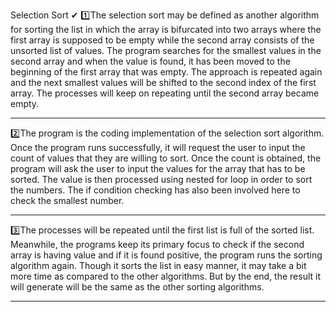 Selection Sort ✔
1️⃣The selection sort may be defined as another algorithm for sorting the list in which the array is
bifurcated into two arrays where the first array is supposed to be empty while the second array
consists of the unsorted list of values. The program searches for the smallest values in the second
array and when the value is found, it has been moved to the beginning of the first array that was empty.
The approach is repeated again and the next smallest values will be shifted to the second index of the first
array. The processes will keep on repeating until the second array became empty.

-------------------------------------------------------------------------------------------------------------------------------
2️⃣The program is the coding implementation of the selection sort algorithm. Once the program runs successfully,
it will request the user to input the count of values that they are willing to sort. Once the count is obtained,
the program will ask the user to input the values for the array that has to be sorted. The value is then processed
using nested for loop in order to sort the numbers. The if condition checking has also been involved here to check
the smallest number.

-------------------------------------------------------------------------------------------------------------------------------
3️⃣The processes will be repeated until the first list is full of the sorted list. Meanwhile, the programs keep its primary
focus to check if the second array is having value and if it is found positive, the program runs the sorting algorithm again.
Though it sorts the list in easy manner, it may take a bit more time as compared to the other algorithms. But by the end,
the result it will generate will be the same as the other sorting algorithms.

--------------------------------------------------------------------------------------------------------------------------------
